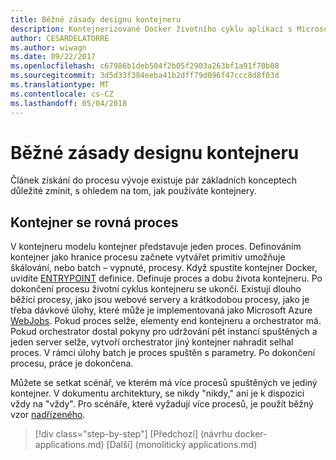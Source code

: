 ```yaml
---
title: Běžné zásady designu kontejneru
description: Kontejnerizované Docker životního cyklu aplikací s Microsoft platforma a nástroje
author: CESARDELATORRE
ms.author: wiwagn
ms.date: 09/22/2017
ms.openlocfilehash: c67986b1deb504f2b05f2903a263bf1a91f70b08
ms.sourcegitcommit: 3d5d33f384eeba41b2dff79d096f47ccc8d8f03d
ms.translationtype: MT
ms.contentlocale: cs-CZ
ms.lasthandoff: 05/04/2018
---
```

# <a name="common-container-design-principles"></a>Běžné zásady designu kontejneru

Článek získání do procesu vývoje existuje pár základních konceptech důležité zmínit, s ohledem na tom, jak používáte kontejnery.

## <a name="container-equals-a-process"></a>Kontejner se rovná proces

V kontejneru modelu kontejner představuje jeden proces. Definováním kontejner jako hranice procesu začnete vytvářet primitiv umožňuje škálování, nebo batch – vypnuté, procesy. Když spustíte kontejner Docker, uvidíte [ENTRYPOINT](https://docs.docker.com/engine/reference/builder/#/entrypoint) definice. Definuje proces a dobu života kontejneru. Po dokončení procesu životní cyklus kontejneru se ukončí. Existují dlouho běžící procesy, jako jsou webové servery a krátkodobou procesy, jako je třeba dávkové úlohy, které může je implementovaná jako Microsoft Azure [WebJobs](https://azure.microsoft.com/en-us/documentation/articles/websites-webjobs-resources/). Pokud proces selže, elementy end kontejneru a orchestrator má. Pokud orchestrator dostal pokyny pro udržování pět instancí spuštěných a jeden server selže, vytvoří orchestrator jiný kontejner nahradit selhal proces. V rámci úlohy batch je proces spuštěn s parametry. Po dokončení procesu, práce je dokončena.

Můžete se setkat scénář, ve kterém má více procesů spuštěných ve jediný kontejner. V dokumentu architektury, se nikdy "nikdy," ani je k dispozici vždy na "vždy". Pro scénáře, které vyžadují více procesů, je použít běžný vzor [nadřízeného](http://supervisord.org/).


>[!div class="step-by-step"]
[Předchozí] (návrhu docker-applications.md) [Další] (monolitický applications.md)
